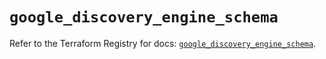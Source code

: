 # `google_discovery_engine_schema`

Refer to the Terraform Registry for docs: [`google_discovery_engine_schema`](https://registry.terraform.io/providers/hashicorp/google/6.42.0/docs/resources/discovery_engine_schema).
